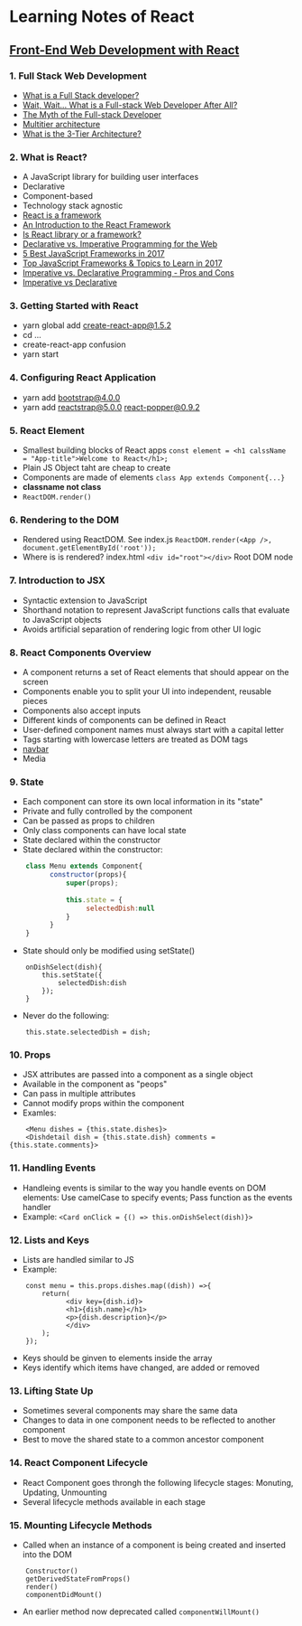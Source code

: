 # Learning Notes of React
## [Front-End Web Development with React](https://www.coursera.org/learn/front-end-react/home/welcome) 
### 1. Full Stack Web Development
 *  [What is a Full Stack developer?](https://www.laurencegellert.com/2012/08/what-is-a-full-stack-developer/)
 *  [Wait, Wait… What is a Full-stack Web Developer After All?](https://edward-designer.com/web/full-stack-web-developer/)
 *  [The Myth of the Full-stack Developer](http://andyshora.com/full-stack-developers.html)
 *  [Multitier architecture](https://en.wikipedia.org/wiki/Multitier_architecture)
 *  [What is the 3-Tier Architecture?](http://www.tonymarston.net/php-mysql/3-tier-architecture.html)
### 2. What is React?
 * A JavaScript library for building user interfaces
 * Declarative
 * Component-based
 * Technology stack agnostic
 * [React is a framework](https://www.sohamkamani.com/blog/2016/11/16/react-is-a-framework/)
 * [An Introduction to the React Framework](https://www.upwork.com/hiring/development/an-introduction-to-the-react-framework/)
 * [Is React library or a framework?](https://develoger.com/is-reactjs-library-or-a-framework-a14786f681a0)
 * [Declarative vs. Imperative Programming for the Web](http://codenugget.co/2015/03/05/declarative-vs-imperative-programming-web.html)
 * [5 Best JavaScript Frameworks in 2017](https://hackernoon.com/5-best-javascript-frameworks-in-2017-7a63b3870282)
 * [Top JavaScript Frameworks & Topics to Learn in 2017](https://medium.com/javascript-scene/top-javascript-frameworks-topics-to-learn-in-2017-700a397b711)
 * [Imperative vs. Declarative Programming - Pros and Cons](https://www.netguru.co/blog/imperative-vs-declarative)
 * [Imperative vs Declarative](http://latentflip.com/imperative-vs-declarative)
### 3. Getting Started with React
 * yarn global add create-react-app@1.5.2 
 * cd ...
 * create-react-app confusion 
 * yarn start
### 4. Configuring React Application
 * yarn add bootstrap@4.0.0
 * yarn add reactstrap@5.0.0  react-popper@0.9.2
### 5. React Element
 * Smallest building blocks of React apps
    `const element = <h1 calssName = "App-title">Welcome to React</h1>;`
 *  Plain JS Object taht are cheap to create
 * Components are made of elements
    `class App extends Component{...}`
 * **classname not class**
 * `ReactDOM.render()`
### 6. Rendering to the DOM
 * Rendered using ReactDOM. See index.js
    `ReactDOM.render(<App />, document.getElementById('root'));`
 * Where is is rendered? index.html
     `<div id="root"></div>`
    Root DOM node
### 7. Introduction to JSX
 * Syntactic extension to JavaScript
 * Shorthand notation to represent JavaScript functions calls that evaluate to JavaScript objects
 * Avoids artificial separation of rendering logic from other UI logic
### 8. React Components Overview
* A component returns a set of React elements that should appear on the screen
* Components enable you to split your UI into independent, reusable pieces
* Components also accept inputs
* Different kinds of components can be defined in React
* User-defined component names must always start with a capital letter
* Tags starting with lowercase letters are treated as DOM tags
* [navbar](https://www.jianshu.com/p/a93a3058ca72)
* Media
### 9. State
*  Each component can store its own local information in its "state"
*  Private and fully controlled by the component
*  Can be passed as props to children
*  Only class components can have local state
*  State declared within the constructor 
* State declared within the constructor:
``` javascript
    class Menu extends Component{
          constructor(props){
              super(props);
                  
              this.state = {
                   selectedDish:null
              }
          }
    }
```
* State should only be modified using setState()
``` 
    onDishSelect(dish){
        this.setState({
            selectedDish:dish
        });
    }
```
* Never do the following:
```
    this.state.selectedDish = dish;
```
### 10. Props
* JSX attributes are passed into a component as a single object
* Available in the component as "peops"
* Can pass in multiple attributes
* Cannot modify props within the component
* Examles:
```
    <Menu dishes = {this.state.dishes}>
    <Dishdetail dish = {this.state.dish} comments = {this.state.comments}>
```
### 11. Handling Events
* Handleing events is similar to the way you handle events on DOM elements: Use camelCase to specify events; Pass function as the events handler
* Example:
`<Card onClick = {() => this.onDishSelect(dish)}>`
### 12. Lists and Keys
* Lists are handled similar to JS
* Example:
```
    const menu = this.props.dishes.map((dish)) =>{
        return(
              <div key={dish.id}>
              <h1>{dish.name}</h1>
              <p>{dish.description}</p>
              </div>
        );
    });
```
* Keys should be ginven to elements inside the array
* Keys identify which items have changed, are added or removed
### 13. Lifting State Up
* Sometimes several components may share the same data
* Changes to data in one component needs to be reflected to another component
* Best to move the shared state to a common ancestor component
### 14. React Component Lifecycle
* React Component goes throngh the following lifecycle stages: Monuting, Updating, Unmounting
* Several lifecycle methods available in each stage
### 15. Mounting Lifecycle Methods
* Called when an instance of a component is being created and inserted into the DOM
```
    Constructor()
    getDerivedStateFromProps()
    render()
    componentDidMount()
```
* An earlier method now deprecated called 
`componentWillMount()`